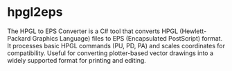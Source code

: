# hpgl2eps
The HPGL to EPS Converter is a C# tool that converts HPGL (Hewlett-Packard Graphics Language) files to EPS (Encapsulated PostScript) format. It processes basic HPGL commands (PU, PD, PA) and scales coordinates for compatibility. Useful for converting plotter-based vector drawings into a widely supported format for printing and editing.

